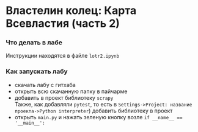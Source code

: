 # Властелин колец: Карта Всевластия (часть 2)

### Что делать в лабе

Инструкции находятся в файле `lotr2.ipynb`

### Как запускать лабу

- скачать лабу с гитхаба
- открыть всю скачанную папку в пайчарме
- добавить в проект библиотеку `scrapy`  
Также, как добавляли `pytest`, то есть в `Settings->Project: название проекта->Python interpreter`) добавить библиотеку в проект
- открыть `main.py` и нажать зеленую кнопку возле `if __name__ == '__main__':`